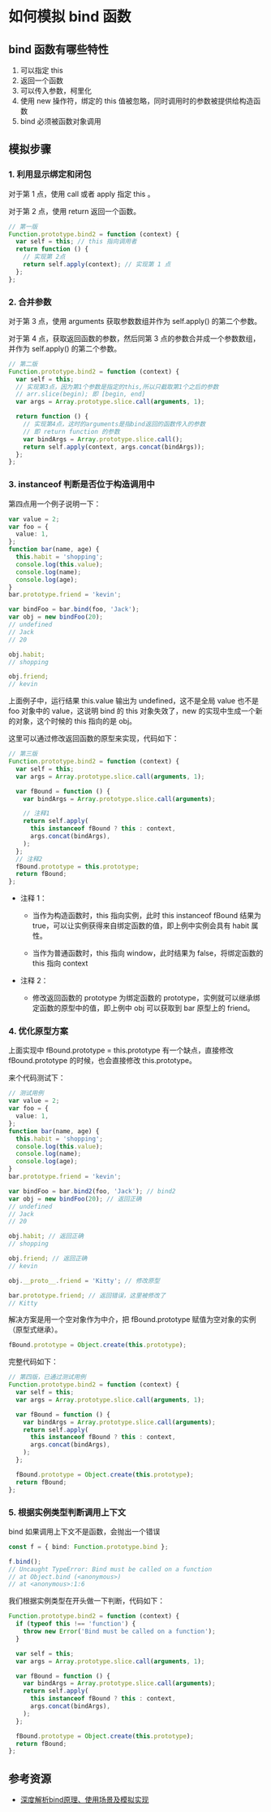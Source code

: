 # 如何模拟 bind 函数

## bind 函数有哪些特性

1. 可以指定 this
2. 返回一个函数
3. 可以传入参数，柯里化
4. 使用 new 操作符，绑定的 this 值被忽略，同时调用时的参数被提供给构造函数
5. bind 必须被函数对象调用

## 模拟步骤

### 1. 利用显示绑定和闭包

对于第 1 点，使用 call 或者 apply 指定 this 。

对于第 2 点，使用 return 返回一个函数。

```ts
// 第一版
Function.prototype.bind2 = function (context) {
  var self = this; // this 指向调用者
  return function () {
    // 实现第 2点
    return self.apply(context); // 实现第 1 点
  };
};
```

### 2. 合并参数

对于第 3 点，使用 arguments 获取参数数组并作为 self.apply() 的第二个参数。

对于第 4 点，获取返回函数的参数，然后同第 3 点的参数合并成一个参数数组，并作为 self.apply() 的第二个参数。

```ts
// 第二版
Function.prototype.bind2 = function (context) {
  var self = this;
  // 实现第3点，因为第1个参数是指定的this,所以只截取第1个之后的参数
  // arr.slice(begin); 即 [begin, end]
  var args = Array.prototype.slice.call(arguments, 1);

  return function () {
    // 实现第4点，这时的arguments是指bind返回的函数传入的参数
    // 即 return function 的参数
    var bindArgs = Array.prototype.slice.call();
    return self.apply(context, args.concat(bindArgs));
  };
};
```

### 3. instanceof 判断是否位于构造调用中

第四点用一个例子说明一下：

```ts
var value = 2;
var foo = {
  value: 1,
};
function bar(name, age) {
  this.habit = 'shopping';
  console.log(this.value);
  console.log(name);
  console.log(age);
}
bar.prototype.friend = 'kevin';

var bindFoo = bar.bind(foo, 'Jack');
var obj = new bindFoo(20);
// undefined
// Jack
// 20

obj.habit;
// shopping

obj.friend;
// kevin
```

上面例子中，运行结果 this.value 输出为 undefined，这不是全局 value 也不是 foo 对象中的 value，这说明 bind 的 this 对象失效了，new 的实现中生成一个新的对象，这个时候的 this 指向的是 obj。

这里可以通过修改返回函数的原型来实现，代码如下：

```ts
// 第三版
Function.prototype.bind2 = function (context) {
  var self = this;
  var args = Array.prototype.slice.call(arguments, 1);

  var fBound = function () {
    var bindArgs = Array.prototype.slice.call(arguments);

    // 注释1
    return self.apply(
      this instanceof fBound ? this : context,
      args.concat(bindArgs),
    );
  };
  // 注释2
  fBound.prototype = this.prototype;
  return fBound;
};
```

- 注释 1：

  - 当作为构造函数时，this 指向实例，此时 this instanceof fBound 结果为 true，可以让实例获得来自绑定函数的值，即上例中实例会具有 habit 属性。

  - 当作为普通函数时，this 指向 window，此时结果为 false，将绑定函数的 this 指向 context

- 注释 2：

  - 修改返回函数的 prototype 为绑定函数的 prototype，实例就可以继承绑定函数的原型中的值，即上例中 obj 可以获取到 bar 原型上的 friend。

### 4. 优化原型方案

上面实现中 fBound.prototype = this.prototype 有一个缺点，直接修改 fBound.prototype 的时候，也会直接修改 this.prototype。

来个代码测试下：

```ts
// 测试用例
var value = 2;
var foo = {
  value: 1,
};
function bar(name, age) {
  this.habit = 'shopping';
  console.log(this.value);
  console.log(name);
  console.log(age);
}
bar.prototype.friend = 'kevin';

var bindFoo = bar.bind2(foo, 'Jack'); // bind2
var obj = new bindFoo(20); // 返回正确
// undefined
// Jack
// 20

obj.habit; // 返回正确
// shopping

obj.friend; // 返回正确
// kevin

obj.__proto__.friend = 'Kitty'; // 修改原型

bar.prototype.friend; // 返回错误，这里被修改了
// Kitty
```

解决方案是用一个空对象作为中介，把 fBound.prototype 赋值为空对象的实例（原型式继承）。

```ts
fBound.prototype = Object.create(this.prototype);
```

完整代码如下：

```ts
// 第四版，已通过测试用例
Function.prototype.bind2 = function (context) {
  var self = this;
  var args = Array.prototype.slice.call(arguments, 1);

  var fBound = function () {
    var bindArgs = Array.prototype.slice.call(arguments);
    return self.apply(
      this instanceof fBound ? this : context,
      args.concat(bindArgs),
    );
  };

  fBound.prototype = Object.create(this.prototype);
  return fBound;
};
```

### 5. 根据实例类型判断调用上下文

bind 如果调用上下文不是函数，会抛出一个错误

```ts
const f = { bind: Function.prototype.bind };

f.bind();
// Uncaught TypeError: Bind must be called on a function
// at Object.bind (<anonymous>)
// at <anonymous>:1:6
```

我们根据实例类型在开头做一下判断，代码如下：

```ts
Function.prototype.bind2 = function (context) {
  if (typeof this !== 'function') {
    throw new Error('Bind must be called on a function');
  }

  var self = this;
  var args = Array.prototype.slice.call(arguments, 1);

  var fBound = function () {
    var bindArgs = Array.prototype.slice.call(arguments);
    return self.apply(
      this instanceof fBound ? this : context,
      args.concat(bindArgs),
    );
  };

  fBound.prototype = Object.create(this.prototype);
  return fBound;
};
```

## 参考资源

- [深度解析bind原理、使用场景及模拟实现](https://muyiy.cn/blog/3/3.4.html#bind)

<br/>
<br/>
<br/>
<ContributorsList />
<br/>
<br/>
<br/>
<Vssue :title="$title" />
